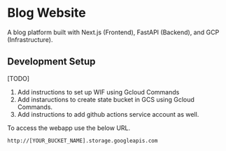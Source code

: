 # Blog Website

A blog platform built with Next.js (Frontend), FastAPI (Backend), and GCP (Infrastructure).

## Development Setup

[TODO]
1. Add instructions to set up WIF using Gcloud Commands
2. Add instaructions to create state bucket in GCS using Gcloud Commands.
3. Add instructions to add github actions service account as well.

To access the webapp use the below URL.
 
 ```
 http://[YOUR_BUCKET_NAME].storage.googleapis.com
 ```